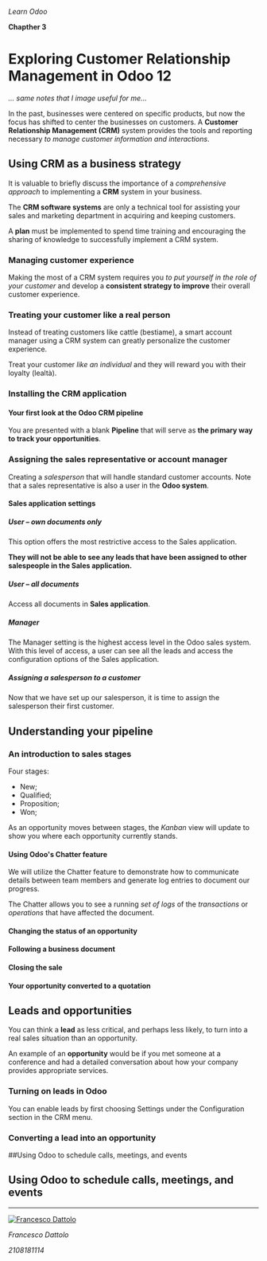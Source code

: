 *Learn Odoo*

**Chapther 3**

# Exploring Customer Relationship Management in Odoo 12

*... same notes that I image useful for me...*

In the past, businesses were centered on specific products, but now the focus has shifted to center the businesses on customers. A **Customer Relationship Management (CRM)** system provides the tools and reporting necessary *to manage customer information and interactions*.

## Using CRM as a business strategy

It is valuable to briefly discuss the importance of a *comprehensive approach* to implementing a **CRM** system in your business.

The **CRM software systems** are only a technical tool for assisting your sales and marketing department in acquiring and keeping customers.

A **plan** must be implemented to spend time training and encouraging the sharing of knowledge to successfully implement a CRM system.

### Managing customer experience

Making the most of a CRM system requires you *to put yourself in the role of your customer* and develop a **consistent strategy to improve** their overall customer experience.

### Treating your customer like a real person

Instead of treating customers like cattle (bestiame), a smart account manager using a CRM system can greatly personalize the customer experience.

Treat your customer *like an individual* and they will reward you with their loyalty (lealtà).



### Installing the CRM application

#### Your first look at the Odoo CRM pipeline

You are presented with a blank **Pipeline** that will serve as **the primary way to track your opportunities**.

### Assigning the sales representative or account manager

Creating a *salesperson* that will handle standard customer accounts. Note that a sales representative is also a user in the **Odoo system**.

#### Sales application settings

##### User – own documents only

This option offers the most restrictive access to the Sales application.

**They will not be able to see any leads that have been assigned to other salespeople in the Sales application.**

##### User – all documents

Access all documents in **Sales application**.

##### Manager

The Manager setting is the highest access level in the Odoo sales system. With this level of access, a user can see all the leads and access the configuration options of the Sales application.

##### Assigning a salesperson to a customer

Now that we have set up our salesperson, it is time to assign the salesperson their first customer.


## Understanding your pipeline


### An introduction to sales stages

Four stages:
- New;
- Qualified;
- Proposition;
- Won;

As an opportunity moves between stages, the *Kanban* view will update to show you where each opportunity currently stands.

#### Using Odoo's Chatter feature

We will utilize the Chatter feature to demonstrate how to communicate details between team members and generate log entries to document our progress.

The Chatter allows you to see a running *set of logs* of the *transactions* or *operations* that have affected the document.

#### Changing the status of an opportunity

#### Following a business document

#### Closing the sale

#### Your opportunity converted to a quotation

## Leads and opportunities

You can think a **lead** as less critical, and perhaps less likely, to turn into a real sales situation than an opportunity.

An example of an **opportunity** would be if you met someone at a conference and had a detailed conversation about how your company provides appropriate services.

### Turning on leads in Odoo

You can enable leads by first choosing Settings under the Configuration section in the CRM menu.

### Converting a lead into an opportunity

##Using Odoo to schedule calls, meetings, and
events

## Using Odoo to schedule calls, meetings, and events





---

[![Francesco Dattolo](https://i0.wp.com/www.francescodattolo.it/wp-content/uploads/2019/09/cropped-francescodattolo-free_hand-logo-1.png)](https://francescodattolo.it)

*Francesco Dattolo*

*2108181114*
